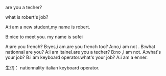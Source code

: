 are you a techer?

what is robert's job?

A:i am a new student,my name is robert.

B:nice to meet you. my name is sofei

A:are you french?
B:yes,i am.are you french too?
A:no,i am not .
B:what nationnal are you?
A:i am itainel.are you a techer?
B:no ,i am not.
A:what's your job?
B:i am keyboard operator.what's your job?
A:i am a enner.

生词：
nationnality
italian
keyboard operator.









